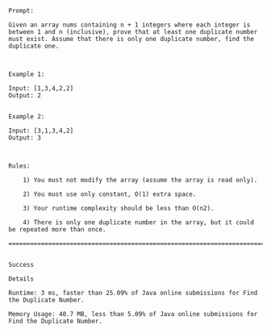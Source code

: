     Prompt: 

    Given an array nums containing n + 1 integers where each integer is between 1 and n (inclusive), prove that at least one duplicate number must exist. Assume that there is only one duplicate number, find the duplicate one.
    
    
    
    Example 1:
    
    Input: [1,3,4,2,2]
    Output: 2
    
    
    Example 2:
  
    Input: [3,1,3,4,2]
    Output: 3


    
    Rules: 

        1) You must not modify the array (assume the array is read only).

        2) You must use only constant, O(1) extra space.

        3) Your runtime complexity should be less than O(n2).

        4) There is only one duplicate number in the array, but it could be repeated more than once.
    
    ===============================================================================================
    
    
    Success
    
    Details 
    
    Runtime: 3 ms, faster than 25.09% of Java online submissions for Find the Duplicate Number.
    
    Memory Usage: 40.7 MB, less than 5.09% of Java online submissions for Find the Duplicate Number.
